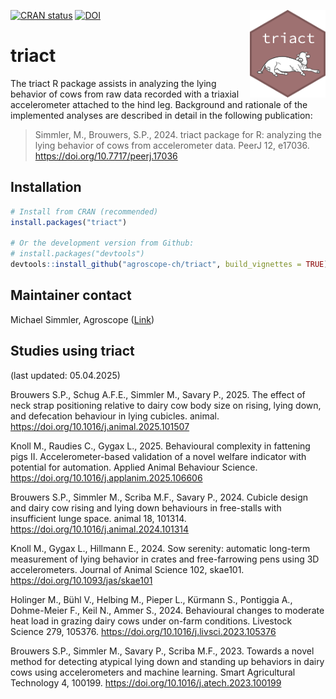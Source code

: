 <!-- badges: start -->

[![CRAN
status](https://www.r-pkg.org/badges/version/triact)](https://cran.r-project.org/package=triact) <img src="logo.png" align="right" height="140" /> 
[![DOI](https://zenodo.org/badge/723059477.svg)](https://zenodo.org/doi/10.5281/zenodo.10612925)
<!-- badges: end --> 


# triact
The triact R package assists in analyzing the lying behavior of cows from raw data recorded with a triaxial accelerometer attached to the hind leg. Background and rationale of the implemented analyses are described in detail in the following publication:

>Simmler, M., Brouwers, S.P., 2024. triact package for R: analyzing the lying behavior of cows from accelerometer data. PeerJ 12, e17036. https://doi.org/10.7717/peerj.17036


## Installation
```r
# Install from CRAN (recommended)
install.packages("triact")

# Or the development version from Github:
# install.packages("devtools")
devtools::install_github("agroscope-ch/triact", build_vignettes = TRUE)
```
## Maintainer contact 

Michael Simmler, Agroscope ([Link](https://ira.agroscope.ch/en-US/person/19776))

## Studies using triact 
(last updated: 05.04.2025)

Brouwers S.P., Schug A.F.E., Simmler M., Savary P., 2025. The effect of neck strap positioning relative to dairy cow body size on rising, lying down, and defecation behaviour in lying cubicles. animal. https://doi.org/10.1016/j.animal.2025.101507 

Knoll M., Raudies C., Gygax L., 2025. Behavioural complexity in fattening pigs II. Accelerometer-based validation of a novel welfare indicator with potential for automation. Applied Animal Behaviour Science. https://doi.org/10.1016/j.applanim.2025.106606

Brouwers S.P., Simmler M., Scriba M.F., Savary P., 2024. Cubicle design and dairy cow rising and lying down behaviours in free-stalls with insufficient lunge space. animal 18, 101314. https://doi.org/10.1016/j.animal.2024.101314

Knoll M., Gygax L., Hillmann E., 2024. Sow serenity: automatic long-term measurement of lying behavior in crates and free-farrowing pens using 3D accelerometers. Journal of Animal Science 102, skae101. https://doi.org/10.1093/jas/skae101

Holinger M., Bühl V., Helbing M., Pieper L., Kürmann S., Pontiggia A., Dohme-Meier F., Keil N., Ammer S., 2024. Behavioural changes to moderate heat load in grazing dairy cows under on-farm conditions. Livestock Science 279, 105376. https://doi.org/10.1016/j.livsci.2023.105376

Brouwers S.P., Simmler M., Savary P., Scriba M.F., 2023. Towards a novel method for detecting atypical lying down and standing up behaviors in dairy cows using accelerometers and machine learning. Smart Agricultural Technology 4, 100199. https://doi.org/10.1016/j.atech.2023.100199









